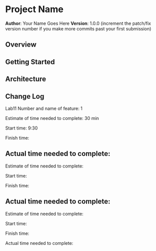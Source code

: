 # Project Name

**Author**: Your Name Goes Here
**Version**: 1.0.0 (increment the patch/fix version number if you make more commits past your first submission)

## Overview
<!-- Provide a high level overview of what this application is and why you are building it, beyond the fact that it's an assignment for a Code Fellows 301 class. (i.e. What's your problem domain?) -->

## Getting Started
<!-- What are the steps that a user must take in order to build this app on their own machine and get it running? -->

## Architecture
<!-- Provide a detailed description of the application design. What technologies (languages, libraries, etc) you're using, and any other relevant design information. -->

## Change Log
<!-- Use this area to document the iterative changes made to your application as each feature is successfully implemented. Use time stamps. Here's an examples:

01-01-2001 4:59pm - Application now has a fully-functional express server, with GET and POST routes for the book resource.

## Credits and Collaborations
<!-- Give credit (and a link) to other people or resources that helped you build this application. -->


Lab11
Number and name of feature: 1

Estimate of time needed to complete: 30 min

Start time: 9:30

Finish time: 

Actual time needed to complete: 
-----------------------------------
Estimate of time needed to complete: 

Start time: 

Finish time: 

Actual time needed to complete: 
-----------------------------------
Estimate of time needed to complete: 

Start time: 

Finish time: 

Actual time needed to complete: 
